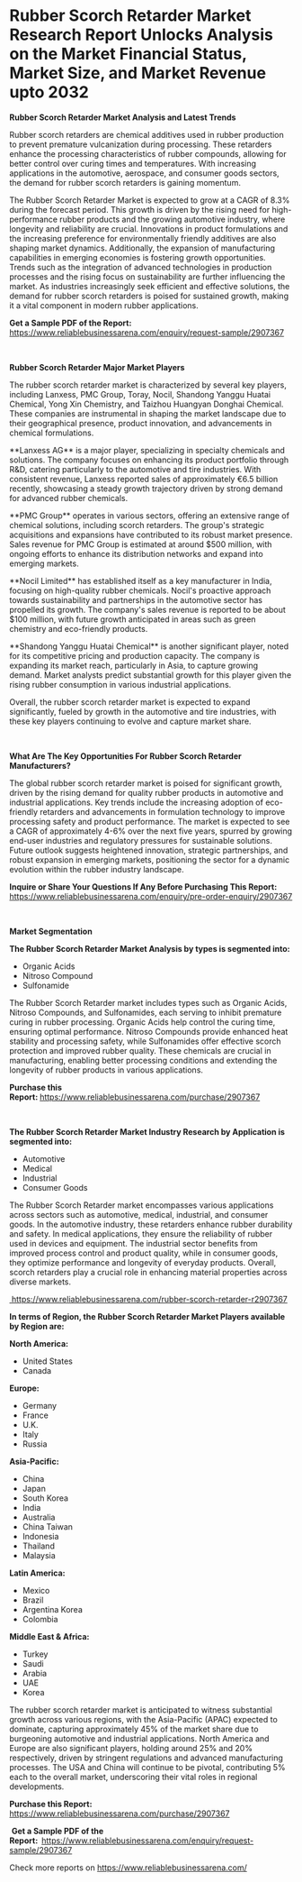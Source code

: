 <p><h1>Rubber Scorch Retarder Market Research Report Unlocks Analysis on the Market Financial Status, Market Size, and Market Revenue upto 2032</h1></p><p><strong>Rubber Scorch Retarder Market Analysis and Latest Trends</strong></p>
<p><p>Rubber scorch retarders are chemical additives used in rubber production to prevent premature vulcanization during processing. These retarders enhance the processing characteristics of rubber compounds, allowing for better control over curing times and temperatures. With increasing applications in the automotive, aerospace, and consumer goods sectors, the demand for rubber scorch retarders is gaining momentum.</p><p>The Rubber Scorch Retarder Market is expected to grow at a CAGR of 8.3% during the forecast period. This growth is driven by the rising need for high-performance rubber products and the growing automotive industry, where longevity and reliability are crucial. Innovations in product formulations and the increasing preference for environmentally friendly additives are also shaping market dynamics. Additionally, the expansion of manufacturing capabilities in emerging economies is fostering growth opportunities. Trends such as the integration of advanced technologies in production processes and the rising focus on sustainability are further influencing the market. As industries increasingly seek efficient and effective solutions, the demand for rubber scorch retarders is poised for sustained growth, making it a vital component in modern rubber applications.</p></p>
<p><strong>Get a Sample PDF of the Report:&nbsp;</strong> <a href="https://www.reliablebusinessarena.com/enquiry/request-sample/2907367?utm_campaign=2396&utm_medium=2&utm_source=Github&utm_content=ia&utm_term=12032025&utm_id=rubber-scorch-retarder">https://www.reliablebusinessarena.com/enquiry/request-sample/2907367</a></p>
<p>&nbsp;</p>
<p><strong>Rubber Scorch Retarder Major Market Players</strong></p>
<p><p>The rubber scorch retarder market is characterized by several key players, including Lanxess, PMC Group, Toray, Nocil, Shandong Yanggu Huatai Chemical, Yong Xin Chemistry, and Taizhou Huangyan Donghai Chemical. These companies are instrumental in shaping the market landscape due to their geographical presence, product innovation, and advancements in chemical formulations.</p><p>**Lanxess AG** is a major player, specializing in specialty chemicals and solutions. The company focuses on enhancing its product portfolio through R&D, catering particularly to the automotive and tire industries. With consistent revenue, Lanxess reported sales of approximately €6.5 billion recently, showcasing a steady growth trajectory driven by strong demand for advanced rubber chemicals.</p><p>**PMC Group** operates in various sectors, offering an extensive range of chemical solutions, including scorch retarders. The group's strategic acquisitions and expansions have contributed to its robust market presence. Sales revenue for PMC Group is estimated at around $500 million, with ongoing efforts to enhance its distribution networks and expand into emerging markets.</p><p>**Nocil Limited** has established itself as a key manufacturer in India, focusing on high-quality rubber chemicals. Nocil's proactive approach towards sustainability and partnerships in the automotive sector has propelled its growth. The company's sales revenue is reported to be about $100 million, with future growth anticipated in areas such as green chemistry and eco-friendly products.</p><p>**Shandong Yanggu Huatai Chemical** is another significant player, noted for its competitive pricing and production capacity. The company is expanding its market reach, particularly in Asia, to capture growing demand. Market analysts predict substantial growth for this player given the rising rubber consumption in various industrial applications.</p><p>Overall, the rubber scorch retarder market is expected to expand significantly, fueled by growth in the automotive and tire industries, with these key players continuing to evolve and capture market share.</p></p>
<p>&nbsp;</p>
<p><strong>What Are The Key Opportunities For Rubber Scorch Retarder Manufacturers?</strong></p>
<p><p>The global rubber scorch retarder market is poised for significant growth, driven by the rising demand for quality rubber products in automotive and industrial applications. Key trends include the increasing adoption of eco-friendly retarders and advancements in formulation technology to improve processing safety and product performance. The market is expected to see a CAGR of approximately 4-6% over the next five years, spurred by growing end-user industries and regulatory pressures for sustainable solutions. Future outlook suggests heightened innovation, strategic partnerships, and robust expansion in emerging markets, positioning the sector for a dynamic evolution within the rubber industry landscape.</p></p>
<p><strong>Inquire or Share Your Questions If Any Before Purchasing This Report:</strong> <a href="https://www.reliablebusinessarena.com/enquiry/pre-order-enquiry/2907367?utm_campaign=2396&utm_medium=2&utm_source=Github&utm_content=ia&utm_term=12032025&utm_id=rubber-scorch-retarder">https://www.reliablebusinessarena.com/enquiry/pre-order-enquiry/2907367</a></p>
<p>&nbsp;</p>
<p><strong>Market Segmentation</strong></p>
<p><strong>The Rubber Scorch Retarder Market Analysis by types is segmented into:</strong></p>
<p><ul><li>Organic Acids</li><li>Nitroso Compound</li><li>Sulfonamide</li></ul></p>
<p><p>The Rubber Scorch Retarder market includes types such as Organic Acids, Nitroso Compounds, and Sulfonamides, each serving to inhibit premature curing in rubber processing. Organic Acids help control the curing time, ensuring optimal performance. Nitroso Compounds provide enhanced heat stability and processing safety, while Sulfonamides offer effective scorch protection and improved rubber quality. These chemicals are crucial in manufacturing, enabling better processing conditions and extending the longevity of rubber products in various applications.</p></p>
<p><strong>Purchase this Report:&nbsp;</strong><a href="https://www.reliablebusinessarena.com/purchase/2907367?utm_campaign=2396&utm_medium=2&utm_source=Github&utm_content=ia&utm_term=12032025&utm_id=rubber-scorch-retarder">https://www.reliablebusinessarena.com/purchase/2907367</a></p>
<p>&nbsp;</p>
<p><strong>The Rubber Scorch Retarder Market Industry Research by Application is segmented into:</strong></p>
<p><ul><li>Automotive</li><li>Medical</li><li>Industrial</li><li>Consumer Goods</li></ul></p>
<p><p>The Rubber Scorch Retarder market encompasses various applications across sectors such as automotive, medical, industrial, and consumer goods. In the automotive industry, these retarders enhance rubber durability and safety. In medical applications, they ensure the reliability of rubber used in devices and equipment. The industrial sector benefits from improved process control and product quality, while in consumer goods, they optimize performance and longevity of everyday products. Overall, scorch retarders play a crucial role in enhancing material properties across diverse markets.</p></p>
<p><a href="https://www.reliablebusinessarena.com/rubber-scorch-retarder-r2907367?utm_campaign=2396&utm_medium=2&utm_source=Github&utm_content=ia&utm_term=12032025&utm_id=rubber-scorch-retarder">&nbsp;https://www.reliablebusinessarena.com/rubber-scorch-retarder-r2907367</a></p>
<p><strong>In terms of Region, the Rubber Scorch Retarder Market Players available by Region are:</strong></p>
<p>
    <p> <strong> North America: </strong>
        <ul>
            <li>United States</li>
            <li>Canada</li>
        </ul>
        </p> 
    <p> <strong> Europe: </strong>
        <ul>
            <li>Germany</li>
            <li>France</li>
            <li>U.K.</li>
            <li>Italy</li>
            <li>Russia</li>
        </ul>
        </p> 
    <p> <strong> Asia-Pacific: </strong>
        <ul>
            <li>China</li>
            <li>Japan</li>
            <li>South Korea</li>
            <li>India</li>
            <li>Australia</li>
            <li>China Taiwan</li>
            <li>Indonesia</li>
            <li>Thailand</li>
            <li>Malaysia</li>
        </ul>
        </p> 
    <p> <strong> Latin America: </strong>
        <ul>
            <li>Mexico</li>
            <li>Brazil</li>
            <li>Argentina Korea</li>
            <li>Colombia</li>
        </ul>
        </p> 
    <p> <strong> Middle East & Africa: </strong>
        <ul>
            <li>Turkey</li>
            <li>Saudi</li>
            <li>Arabia</li>
            <li>UAE</li>
            <li>Korea</li>
        </ul>
    </p>
    </p>
<p><p>The rubber scorch retarder market is anticipated to witness substantial growth across various regions, with the Asia-Pacific (APAC) expected to dominate, capturing approximately 45% of the market share due to burgeoning automotive and industrial applications. North America and Europe are also significant players, holding around 25% and 20% respectively, driven by stringent regulations and advanced manufacturing processes. The USA and China will continue to be pivotal, contributing 5% each to the overall market, underscoring their vital roles in regional developments.</p></p>
<p><strong>Purchase this Report: </strong><a href="https://www.reliablebusinessarena.com/purchase/2907367?utm_campaign=2396&utm_medium=2&utm_source=Github&utm_content=ia&utm_term=12032025&utm_id=rubber-scorch-retarder">https://www.reliablebusinessarena.com/purchase/2907367</a></p>
<p>&nbsp;<strong>Get a Sample PDF of the Report:&nbsp;&nbsp;</strong><a href="https://www.reliablebusinessarena.com/enquiry/request-sample/2907367?utm_campaign=2396&utm_medium=2&utm_source=Github&utm_content=ia&utm_term=12032025&utm_id=rubber-scorch-retarder">https://www.reliablebusinessarena.com/enquiry/request-sample/2907367</a></p>
<p><strong></strong></p>
<p>Check more reports on <a href="https://www.reliablebusinessarena.com/?utm_campaign=2396&utm_medium=2&utm_source=Github&utm_content=ia&utm_term=12032025&utm_id=rubber-scorch-retarder">https://www.reliablebusinessarena.com/</a></p>